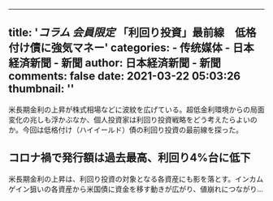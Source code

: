 
---
title: '_コラム 会員限定_ 「利回り投資」最前線　低格付け債に強気マネー'
categories: 
    - 传统媒体
    - 日本経済新聞 - 新聞
author: 日本経済新聞 - 新聞
comments: false
date: 2021-03-22 05:03:26
thumbnail: ''
---

<div>   
<p class="paragraph_puhrdq0">米長期金利の上昇が株式相場などに波紋を広げている。超低金利環境からの局面変化の兆しも浮かぶなか、個人投資家は利回り投資戦略をどう考えたらよいのか。今回は低格付け（ハイイールド）債の利回り投資の最前線を探った。</p><div class="container_cj20hvg container_c1kakauo"><h2 class="text_t2hs4mf text_t1psqup">コロナ禍で発行額は過去最高、利回り4%台に低下</h2></div><p class="paragraph_puhrdq0">米長期金利の上昇は、利回り投資の対象となる各資産にも影を落とす。インカムゲイン狙いの各資産から米国債に資金を移す動きが広がり、値崩れにつながり...</p>  
</div>
            